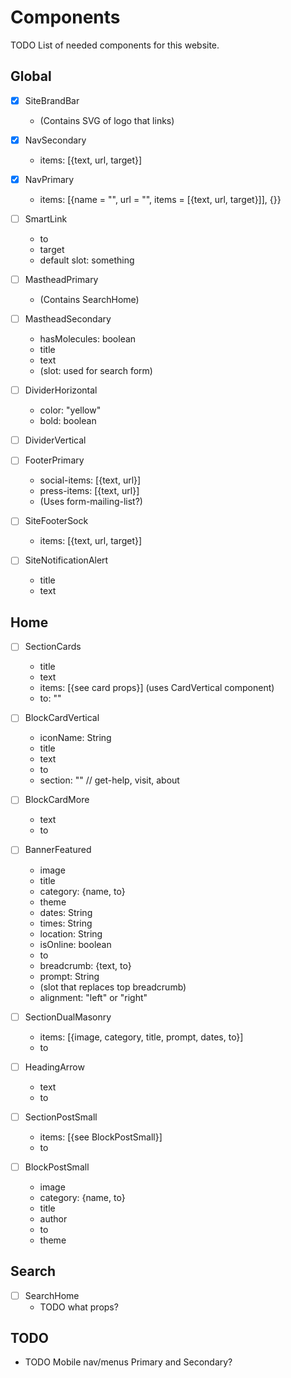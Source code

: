 # Components

TODO List of needed components for this website.

## Global

- [x] SiteBrandBar
    - (Contains SVG of logo that links)

- [x] NavSecondary
    - items: [{text, url, target}]

- [x] NavPrimary
    - items: [{name = "", url = "", items = [{text, url, target}]], {}}

- [ ] SmartLink
    - to
    - target
    - default slot: <smart-link>something </smart-link>

- [ ] MastheadPrimary
    - (Contains SearchHome)

- [ ] MastheadSecondary
    - hasMolecules: boolean
    - title
    - text
    - (slot: used for search form)

- [ ] DividerHorizontal
    - color: "yellow"
    - bold: boolean

- [ ] DividerVertical

- [ ] FooterPrimary
    - social-items: [{text, url}]
    - press-items: [{text, url}]
    - (Uses form-mailing-list?)

- [ ] SiteFooterSock
    - items: [{text, url, target}]

- [ ] SiteNotificationAlert
    - title
    - text

## Home

- [ ] SectionCards
    - title
    - text
    - items: [{see card props}] (uses CardVertical component)
    - to: ""

- [ ] BlockCardVertical
    - iconName: String
    - title
    - text
    - to
    - section: "" // get-help, visit, about

- [ ] BlockCardMore
    - text
    - to

- [ ] BannerFeatured
    - image
    - title
    - category: {name, to}
    - theme
    - dates: String
    - times: String
    - location: String
    - isOnline: boolean
    - to
    - breadcrumb: {text, to}
    - prompt: String
    - (slot that replaces top breadcrumb)
    - alignment: "left" or "right"

- [ ] SectionDualMasonry
    - items: [{image, category, title, prompt, dates, to}]
    - to

- [ ] HeadingArrow
    - text
    - to

- [ ] SectionPostSmall    
    - items: [{see BlockPostSmall}]
    - to

- [ ] BlockPostSmall
    - image
    - category: {name, to}
    - title
    - author
    - to
    - theme

## Search

- [ ] SearchHome
    - TODO what props?    

## TODO

- TODO Mobile nav/menus Primary and Secondary?    
